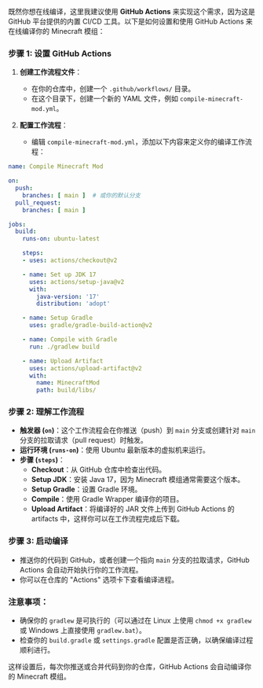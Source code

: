 既然你想在线编译，这里我建议使用 **GitHub Actions** 来实现这个需求，因为这是 GitHub 平台提供的内置 CI/CD 工具。以下是如何设置和使用 GitHub Actions 来在线编译你的 Minecraft 模组：

### 步骤 1: 设置 GitHub Actions

1. **创建工作流程文件**：
   - 在你的仓库中，创建一个 `.github/workflows/` 目录。
   - 在这个目录下，创建一个新的 YAML 文件，例如 `compile-minecraft-mod.yml`。

2. **配置工作流程**：
   - 编辑 `compile-minecraft-mod.yml`，添加以下内容来定义你的编译工作流程：

```yaml
name: Compile Minecraft Mod

on:
  push:
    branches: [ main ]  # 或你的默认分支
  pull_request:
    branches: [ main ]

jobs:
  build:
    runs-on: ubuntu-latest

    steps:
    - uses: actions/checkout@v2

    - name: Set up JDK 17
      uses: actions/setup-java@v2
      with:
        java-version: '17'
        distribution: 'adopt'

    - name: Setup Gradle
      uses: gradle/gradle-build-action@v2

    - name: Compile with Gradle
      run: ./gradlew build

    - name: Upload Artifact
      uses: actions/upload-artifact@v2
      with:
        name: MinecraftMod
        path: build/libs/
```

### 步骤 2: 理解工作流程

- **触发器 (`on`)**：这个工作流程会在你推送（push）到 `main` 分支或创建针对 `main` 分支的拉取请求（pull request）时触发。
- **运行环境 (`runs-on`)**：使用 Ubuntu 最新版本的虚拟机来运行。
- **步骤 (`steps`)**：
  - **Checkout**：从 GitHub 仓库中检查出代码。
  - **Setup JDK**：安装 Java 17，因为 Minecraft 模组通常需要这个版本。
  - **Setup Gradle**：设置 Gradle 环境。
  - **Compile**：使用 Gradle Wrapper 编译你的项目。
  - **Upload Artifact**：将编译好的 JAR 文件上传到 GitHub Actions 的 artifacts 中，这样你可以在工作流程完成后下载。

### 步骤 3: 启动编译

- 推送你的代码到 GitHub，或者创建一个指向 `main` 分支的拉取请求，GitHub Actions 会自动开始执行你的工作流程。
- 你可以在仓库的 "Actions" 选项卡下查看编译进程。

### 注意事项：

- 确保你的 `gradlew` 是可执行的（可以通过在 Linux 上使用 `chmod +x gradlew` 或 Windows 上直接使用 `gradlew.bat`）。
- 检查你的 `build.gradle` 或 `settings.gradle` 配置是否正确，以确保编译过程顺利进行。

这样设置后，每次你推送或合并代码到你的仓库，GitHub Actions 会自动编译你的 Minecraft 模组。
